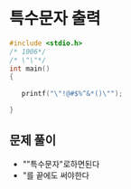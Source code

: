 # 특수문자 출력

``` C
#include <stdio.h>
/* 1006*/
/* \"\"*/
int main()
{
 
   printf("\"!@#$%^&*()\"");

}
```

## 문제 풀이
* "\"특수문자\"로하면된다
* "를 끝에도 써야한다

